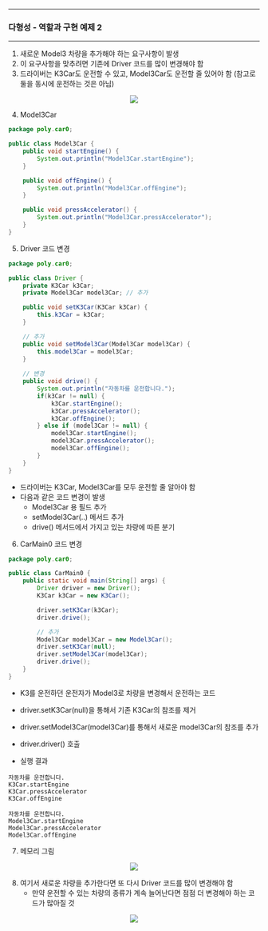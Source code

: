 -----
### 다형성 - 역할과 구현 예제 2
-----
1. 새로운 Model3 차량을 추가해야 하는 요구사항이 발생
2. 이 요구사항을 맞추려면 기존에 Driver 코드를 많이 변경해야 함
3. 드라이버는 K3Car도 운전할 수 있고, Model3Car도 운전할 줄 있어야 함 (참고로 둘을 동시에 운전하는 것은 아님)
<div align="center">
<img src="https://github.com/user-attachments/assets/1ce67463-2fd6-4f4f-9dda-fb073f44cccd">
</div>

4. Model3Car
```java
package poly.car0;

public class Model3Car {
    public void startEngine() {
        System.out.println("Model3Car.startEngine");
    }

    public void offEngine() {
        System.out.println("Model3Car.offEngine");
    }

    public void pressAccelerator() {
        System.out.println("Model3Car.pressAccelerator");
    }
}
```

5. Driver 코드 변경
```java
package poly.car0;

public class Driver {
    private K3Car k3Car;
    private Model3Car model3Car; // 추가

    public void setK3Car(K3Car k3Car) {
        this.k3Car = k3Car;
    }

    // 추가
    public void setModel3Car(Model3Car model3Car) {
        this.model3Car = model3Car;
    }
    
    // 변경
    public void drive() {
        System.out.println("자동차를 운전합니다.");
        if(k3Car != null) {
            k3Car.startEngine();
            k3Car.pressAccelerator();
            k3Car.offEngine();
        } else if (model3Car != null) {
            model3Car.startEngine();
            model3Car.pressAccelerator();
            model3Car.offEngine();
        }
    }
}
```
   - 드라이버는 K3Car, Model3Car를 모두 운전할 줄 알아야 함
   - 다음과 같은 코드 변경이 발생
     + Model3Car 용 필드 추가
     + setModel3Car(..) 메서드 추가
     + drive() 메서드에서 가지고 있는 차량에 따른 분기

6. CarMain0 코드 변경
```java
package poly.car0;

public class CarMain0 {
    public static void main(String[] args) {
        Driver driver = new Driver();
        K3Car k3Car = new K3Car();

        driver.setK3Car(k3Car);
        driver.drive();

        // 추가
        Model3Car model3Car = new Model3Car();
        driver.setK3Car(null);
        driver.setModel3Car(model3Car);
        driver.drive();
    }
}
```
   - K3를 운전하던 운전자가 Model3로 차량을 변경해서 운전하는 코드
   - driver.setK3Car(null)을 통해서 기존 K3Car의 참조를 제거
   - driver.setModel3Car(model3Car)를 통해서 새로운 model3Car의 참조를 추가
   - driver.driver() 호출

   - 실행 결과
```
자동차를 운전합니다.
K3Car.startEngine
K3Car.pressAccelerator
K3Car.offEngine

자동차를 운전합니다.
Model3Car.startEngine
Model3Car.pressAccelerator
Model3Car.offEngine
```

7. 메모리 그림
<div align="center">
<img src="https://github.com/user-attachments/assets/8fdd2218-b7d9-4f10-9d15-c074d96e2cc4">
</div>

8. 여기서 새로운 차량을 추가한다면 또 다시 Driver 코드를 많이 변경해야 함
   - 만약 운전할 수 있는 차량의 종류가 계속 늘어난다면 점점 더 변경해야 하는 코드가 많아질 것
<div align="center">
<img src="https://github.com/user-attachments/assets/e111f81b-eaad-4b7d-9ac4-2956bd8aafe6">
</div>
